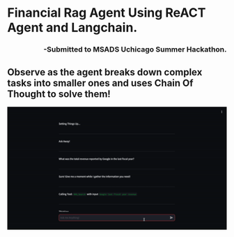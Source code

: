 <h1>Financial Rag Agent Using ReACT Agent and Langchain.</h1>
<h3 align="right">-Submitted to MSADS Uchicago Summer Hackathon.</h3>
<h2>Observe as the agent breaks down complex tasks into smaller ones and uses Chain Of Thought to solve them!</h2>
<img src="https://github.com/aayushv001/ReactFinancialRAG/blob/main/demo.gif"/>
